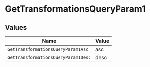 # GetTransformationsQueryParam1


## Values

| Name                                | Value                               |
| ----------------------------------- | ----------------------------------- |
| `GetTransformationsQueryParam1Asc`  | asc                                 |
| `GetTransformationsQueryParam1Desc` | desc                                |